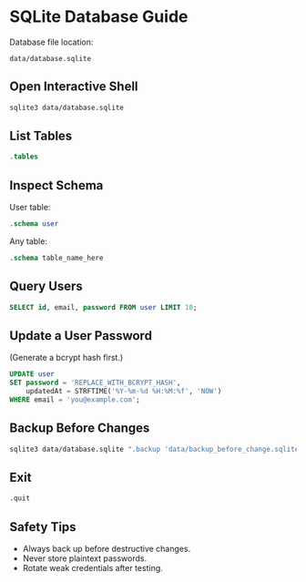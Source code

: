 # SQLite Database Guide

Database file location:
```
data/database.sqlite
```

## Open Interactive Shell
```bash
sqlite3 data/database.sqlite
```

## List Tables
```sql
.tables
```

## Inspect Schema
User table:
```sql
.schema user
```

Any table:
```sql
.schema table_name_here
```

## Query Users
```sql
SELECT id, email, password FROM user LIMIT 10;
```

## Update a User Password
(Generate a bcrypt hash first.)
```sql
UPDATE user
SET password = 'REPLACE_WITH_BCRYPT_HASH',
    updatedAt = STRFTIME('%Y-%m-%d %H:%M:%f', 'NOW')
WHERE email = 'you@example.com';
```

## Backup Before Changes
```bash
sqlite3 data/database.sqlite ".backup 'data/backup_before_change.sqlite'"
```

## Exit
```sql
.quit
```

## Safety Tips
- Always back up before destructive changes.
- Never store plaintext passwords.
- Rotate weak credentials after testing.

